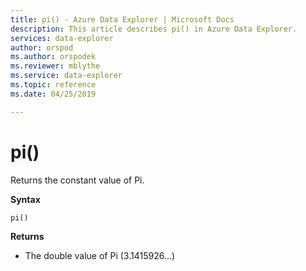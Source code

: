 ```yaml
---
title: pi() - Azure Data Explorer | Microsoft Docs
description: This article describes pi() in Azure Data Explorer.
services: data-explorer
author: orspod
ms.author: orspodek
ms.reviewer: mblythe
ms.service: data-explorer
ms.topic: reference
ms.date: 04/25/2019

---
```

# pi()

Returns the constant value of Pi.

**Syntax**

`pi()`

**Returns**

* The double value of Pi (3.1415926...)